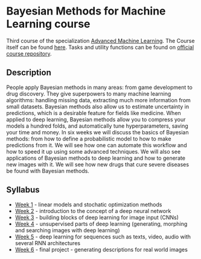 # Bayesian Methods for Machine Learning course

Third course of the specialization [Advanced Machine Learning](https://www.coursera.org/specializations/aml?). The Course itself can be found [here](https://www.coursera.org/learn/intro-to-deep-learning?specialization=aml). Tasks and utility functions can be found on [official course repository](https://github.com/hse-aml/bayesian-methods-for-ml).

## Description
People apply Bayesian methods in many areas: from game development to drug discovery. They give superpowers to many machine learning algorithms: handling missing data, extracting much more information from small datasets. Bayesian methods also allow us to estimate uncertainty in predictions, which is a desirable feature for fields like medicine. 
When applied to deep learning, Bayesian methods allow you to compress your models a hundred folds, and automatically tune hyperparameters, saving your time and money.
In six weeks we will discuss the basics of Bayesian methods: from how to define a probabilistic model to how to make predictions from it. We will see how one can automate this workflow and how to speed it up using some advanced techniques. 
We will also see applications of Bayesian methods to deep learning and how to generate new images with it. We will see how new drugs that cure severe diseases be found with Bayesian methods.

## Syllabus 
- [Week 1](week_1) - linear models and stochatic optimization methods
- [Week 2](week_2) - introduction to the concept of a deep neural network
- [Week 3](week_3) - building blocks of deep learning for image input (CNNs)
- [Week 4](week_4) - unsupervised parts of deep learning (generating, morphing and searching images with deep learning)
- [Week 5](week_5) - deep learning for sequences such as texts, video, audio with several RNN architectures
- [Week 6](week_6) - final project - generating descriptions for real world images

